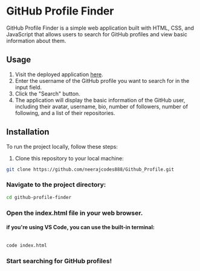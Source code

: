 
# GitHub Profile Finder

GitHub Profile Finder is a simple web application built with HTML, CSS, and JavaScript that allows users to search for GitHub profiles and view basic information about them.

## Usage

1. Visit the deployed application [here](link_to_your_deployed_application).
2. Enter the username of the GitHub profile you want to search for in the input field.
3. Click the "Search" button.
4. The application will display the basic information of the GitHub user, including their avatar, username, bio, number of followers, number of following, and a list of their repositories.

## Installation

To run the project locally, follow these steps:

1. Clone this repository to your local machine:

```bash
git clone https://github.com/neerajcodes888/Github_Profile.git
```
### Navigate to the project directory:

```bash
cd github-profile-finder
```
### Open the index.html file in your web browser.

#### if you're using VS Code, you can use the built-in terminal: 
```bash

code index.html
```

### Start searching for GitHub profiles!
